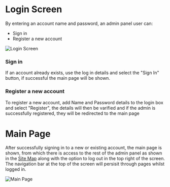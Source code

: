 # Login Screen
By entering an account name and password, an admin panel user can:
* Sign in
* Register a new account

![Login Screen](/images/AdminPanel/Login.PNG)

### Sign in
If an account already exists, use the log in details and select the "Sign In" button, if successful the main page will be shown.

### Register a new account
To register a new account, add Name and Password details to the login box and select "Register", the details will then be varified and if the admin is successfully registered, they will be redirected to the main page 

# Main Page
After successfully signing in to a new or existing account, the main page is shown, from which there is access to the rest of the admin panel as shown in the <a href="SiteMap.md">Site Map</a> along with the option to log out in the top right of the screen. The navigation bar at the top of the screen will persisit through pages whilst logged in.

![Main Page](/images/AdminPanel/Home.PNG)